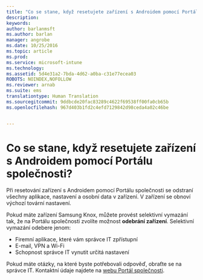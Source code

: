 ```yaml
---
title: "Co se stane, když resetujete zařízení s Androidem pomocí Portálu společnosti? | Microsoft Intune"
description: 
keywords: 
author: barlanmsft
ms.author: barlan
manager: angrobe
ms.date: 10/25/2016
ms.topic: article
ms.prod: 
ms.service: microsoft-intune
ms.technology: 
ms.assetid: 5d4e31a2-7bda-4d62-a0ba-c31e77ecea03
ROBOTS: NOINDEX,NOFOLLOW
ms.reviewer: arnab
ms.suite: ems
translationtype: Human Translation
ms.sourcegitcommit: 9ddbcde20fac83289c4622f69538ff00fa0cb65b
ms.openlocfilehash: 967d403b1fd2c4efd7129842d98ceda4a02c46be


---
```



# <a name="what-happens-if-you-reset-your-android-device-using-the-company-portal"></a>Co se stane, když resetujete zařízení s Androidem pomocí Portálu společnosti?

Při resetování zařízení s Androidem pomocí Portálu společnosti se odstraní všechny aplikace, nastavení a osobní data v zařízení. V zařízení se obnoví výchozí tovární nastavení.

Pokud máte zařízení Samsung Knox, můžete provést selektivní vymazání tak, že na Portálu společnosti zvolíte možnost **odebrání zařízení**. Selektivní vymazání odebere jenom:

- Firemní aplikace, které vám správce IT zpřístupní
- E-mail, VPN a Wi-Fi
- Schopnost správce IT vynutit určitá nastavení

Pokud máte otázky, na které byste potřebovali odpověď, obraťte se na správce IT. Kontaktní údaje najdete na [webu Portál společnosti](http://portal.manage.microsoft.com).



<!--HONumber=Nov16_HO2-->


